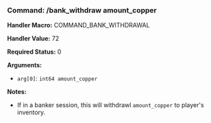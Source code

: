 ### Command: /bank_withdraw amount_copper

**Handler Macro:** COMMAND_BANK_WITHDRAWAL

**Handler Value:** 72

**Required Status:** 0

**Arguments:**
- `arg[0]`: `int64 amount_copper`

**Notes:**
- If in a banker session, this will withdrawl `amount_copper` to player's inventory.